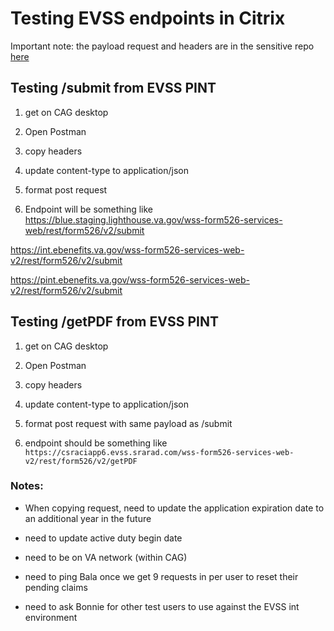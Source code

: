 # Testing EVSS endpoints in Citrix

Important note: the payload request and headers are in the sensitive repo [here](https://github.com/department-of-veterans-affairs/va.gov-team-sensitive/blob/master/teams/benefits/playbooks/526/postman_request.md)

## Testing /submit from EVSS PINT
1) get on CAG desktop

2) Open Postman

3) copy headers

4) update content-type to application/json

5) format post request
6) Endpoint will be something like https://blue.staging.lighthouse.va.gov/wss-form526-services-web/rest/form526/v2/submit

https://int.ebenefits.va.gov/wss-form526-services-web-v2/rest/form526/v2/submit

https://pint.ebenefits.va.gov/wss-form526-services-web-v2/rest/form526/v2/submit

## Testing /getPDF from EVSS PINT

1) get on CAG desktop

2) Open Postman

3) copy headers

4) update content-type to application/json

5) format post request with same payload as /submit

6) endpoint should be something like `https://csraciapp6.evss.srarad.com/wss-form526-services-web-v2/rest/form526/v2/getPDF`


### Notes:

- When copying request, need to update the application expiration date to an additional year in the future

- need to update active duty begin date

- need to be on VA network (within CAG)

- need to ping Bala once we get 9 requests in per user to reset their pending claims

- need to ask Bonnie for other test users to use against the EVSS int environment
